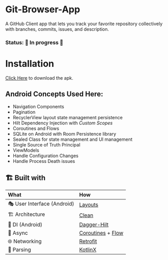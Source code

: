 # Git-Browser-App
A GitHub Client app that lets you track your favorite repository collectively with branches, commits, issues, and description.

### Status: 🚧 In progress 🚧

# Installation
[Click Here](https://drive.google.com/file/d/1gIPNNJb5P5t6pLW7zmL-KfSKxbcLzvHO/view?usp=sharing) to download the apk.

## Android Concepts Used Here:
* Navigation Components
* Pagination
* RecyclerView layout state management persistence
* Hilt Dependency Injection with *Custom Scopes*
* Coroutines and Flows
* SQLite on Android with Room Persistence library
* Sealed Class for state management and UI management
* Single Source of Truth Principal
* ViewModels 
* Handle Configuration Changes
* Handle Process Death issues

## 🏗️️ Built with

| What                        | How                                                                                                                                                                             |
|:----------------------------|:--------------------------------------------------------------------------------------------------------------------------------------------------------------------------------|
| 🎭 User Interface (Android) | [Layouts](https://developer.android.com/guide/topics/ui/declaring-layout)                                                                                                                |
| 🏗 Architecture             | [Clean](https://blog.cleancoder.com/uncle-bob/2012/08/13/the-clean-architecture.html)                                                                                           |
| 💉 DI (Android)             | [Dagger-Hilt](https://developer.android.com/training/dependency-injection/hilt-android)                                                                                                |
| 🌊 Async                    | [Coroutines](https://kotlinlang.org/docs/coroutines-overview.html) + [Flow](https://kotlin.github.io/kotlinx.coroutines/kotlinx-coroutines-core/kotlinx.coroutines.flow/-flow/) |
| 🌐 Networking               | [Retrofit](https://square.github.io/retrofit/)                                                                                                                                  |
| 📄 Parsing                  | [KotlinX](https://kotlinlang.org/docs/serialization.html)                                                                                      
